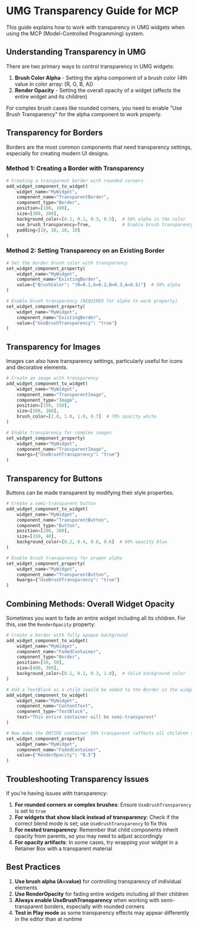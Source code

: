 # UMG Transparency Guide for MCP

This guide explains how to work with transparency in UMG widgets when using the MCP (Model-Controlled Programming) system.

## Understanding Transparency in UMG

There are two primary ways to control transparency in UMG widgets:

1. **Brush Color Alpha** - Setting the alpha component of a brush color (4th value in color array: [R, G, B, A])
2. **Render Opacity** - Setting the overall opacity of a widget (affects the entire widget and its children)

For complex brush cases like rounded corners, you need to enable "Use Brush Transparency" for the alpha component to work properly.

## Transparency for Borders

Borders are the most common components that need transparency settings, especially for creating modern UI designs.

### Method 1: Creating a Border with Transparency

```python
# Creating a transparent border with rounded corners
add_widget_component_to_widget(
    widget_name="MyWidget",
    component_name="TransparentBorder",
    component_type="Border",
    position=[100, 100],
    size=[300, 200],
    background_color=[0.1, 0.2, 0.3, 0.5],  # 50% alpha in the color
    use_brush_transparency=True,            # Enable brush transparency (REQUIRED for proper alpha)
    padding=[10, 10, 10, 10]
)
```

### Method 2: Setting Transparency on an Existing Border

```python
# Set the border brush color with transparency
set_widget_component_property(
    widget_name="MyWidget",
    component_name="ExistingBorder",
    value={"BrushColor": "(R=0.1,G=0.2,B=0.3,A=0.5)"}  # 50% alpha
)

# Enable brush transparency (REQUIRED for alpha to work properly)
set_widget_component_property(
    widget_name="MyWidget",
    component_name="ExistingBorder",
    value={"UseBrushTransparency": "true"}
)
```

## Transparency for Images

Images can also have transparency settings, particularly useful for icons and decorative elements.

```python
# Create an image with transparency
add_widget_component_to_widget(
    widget_name="MyWidget",
    component_name="TransparentImage",
    component_type="Image",
    position=[150, 150],
    size=[100, 100],
    brush_color=[1.0, 1.0, 1.0, 0.7]  # 70% opacity white
)

# Enable transparency for complex images
set_widget_component_property(
    widget_name="MyWidget",
    component_name="TransparentImage",
    kwargs={"UseBrushTransparency": "true"}
)
```

## Transparency for Buttons

Buttons can be made transparent by modifying their style properties.

```python
# Create a semi-transparent button
add_widget_component_to_widget(
    widget_name="MyWidget",
    component_name="TransparentButton",
    component_type="Button",
    position=[200, 300],
    size=[150, 40],
    background_color=[0.2, 0.4, 0.8, 0.6]  # 60% opacity blue
)

# Enable brush transparency for proper alpha
set_widget_component_property(
    widget_name="MyWidget",
    component_name="TransparentButton",
    kwargs={"UseBrushTransparency": "true"}
)
```

## Combining Methods: Overall Widget Opacity

Sometimes you want to fade an entire widget including all its children. For this, use the `RenderOpacity` property:

```python
# Create a border with fully opaque background
add_widget_component_to_widget(
    widget_name="MyWidget",
    component_name="FadedContainer",
    component_type="Border",
    position=[50, 50],
    size=[400, 300],
    background_color=[0.1, 0.2, 0.3, 1.0],  # Solid background color
)

# Add a TextBlock as a child (would be added to the Border in the widget editor)
add_widget_component_to_widget(
    widget_name="MyWidget",
    component_name="ContentText",
    component_type="TextBlock",
    text="This entire container will be semi-transparent"
)

# Now make the ENTIRE container 50% transparent (affects all children too)
set_widget_component_property(
    widget_name="MyWidget",
    component_name="FadedContainer",
    value={"RenderOpacity": "0.5"}
)
```

## Troubleshooting Transparency Issues

If you're having issues with transparency:

1. **For rounded corners or complex brushes**: Ensure `UseBrushTransparency` is set to `true`
2. **For widgets that show black instead of transparency**: Check if the correct blend mode is set; use `UseBrushTransparency` to fix this
3. **For nested transparency**: Remember that child components inherit opacity from parents, so you may need to adjust accordingly
4. **For opacity artifacts**: In some cases, try wrapping your widget in a Retainer Box with a transparent material

## Best Practices

1. **Use brush alpha (A=value)** for controlling transparency of individual elements
2. **Use RenderOpacity** for fading entire widgets including all their children
3. **Always enable UseBrushTransparency** when working with semi-transparent borders, especially with rounded corners
4. **Test in Play mode** as some transparency effects may appear differently in the editor than at runtime 
